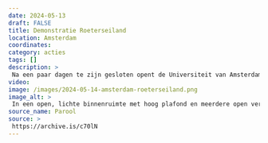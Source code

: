 ```yaml
---
date: 2024-05-13
draft: FALSE
title: Demonstratie Roeterseiland
location: Amsterdam
coordinates: 
category: acties
tags: []
description: > 
 Na een paar dagen te zijn gesloten opent de Universiteit van Amsterdam de gebouwen weer. Op de campus Roeterseiland verzamelen zich een groot aantal mensen, en er worden vanaf de brug toespraken gegeven. Dan wordt het ABC-gebouw bezet door een grote groep demonstranten.
video: 
image: /images/2024-05-14-amsterdam-roeterseiland.png
image_alt: > 
 In een open, lichte binnenruimte met hoog plafond en meerdere open verdiepingen met balustrades stapelt een tiental mensen meubilair op elkaar. Velen van hen dragen keffiyeh. Over de balustrades van de eerste en tweede verdiepingen hangen grote spandoeken en posters naar beneden, met daarop teksten ter ondersteuning van Palestina. Tientallen mensen kijken vanaf de balustrades naar beneden. Op de rechtervoorgrond staan een persoon met onbedekt gezicht, neutrale kleding en een schoudertas die schuin uit het beeld kijkt.
source_name: Parool
source: > 
 https://archive.is/c70lN
---
```

